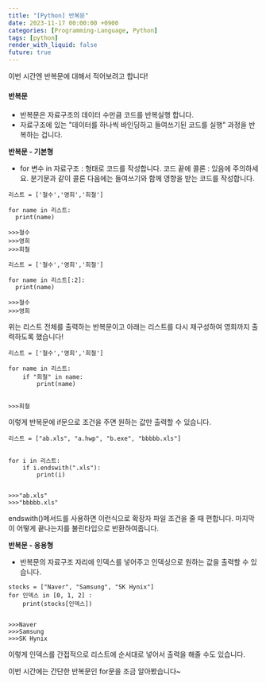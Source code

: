 ```yaml
---
title: "[Python] 반복문"
date: 2023-11-17 00:00:00 +0900
categories: [Programming-Language, Python]
tags: [python]
render_with_liquid: false
future: true
---
```

이번 시간엔 반복문에 대해서 적어보려고 합니다!

#### **반복문**

-   반복문은 자료구조의 데이터 수만큼 코드를 반복실행 합니다.  
-   자료구조에 있는 "데이터를 하나씩 바인딩하고 들여쓰기된 코드를 실행" 과정을 반복하는 겁니다.

**반복문 - 기본형**

-   for 변수 in 자료구조 : 형태로 코드를 작성합니다. 코드 끝에 콜론 : 있음에 주의하세요. 분기문과 같이 콜론 다음에는 들여쓰기와 함께 영향을 받는 코드를 작성합니다.

```
리스트 = ['철수','영희','희철']

for name in 리스트:
  print(name)
  
>>>철수
>>>영희
>>>희철
```

```
리스트 = ['철수','영희','희철']

for name in 리스트[:2]:
  print(name)
  
>>>철수
>>>영희
```

위는 리스트 전체를 출력하는 반복문이고 아래는 리스트를 다시 재구성하여 영희까지 출력하도록 했습니다!

```
리스트 = ['철수','영희','희철']

for name in 리스트:
	if "희철" in name:
		print(name)
  

>>>희철
```

이렇게 반복문에 if문으로 조건을 주면 원하는 값만 출력할 수 있습니다.

```
리스트 = ["ab.xls", "a.hwp", "b.exe", "bbbbb.xls"]


for i in 리스트:
    if i.endswith(".xls"):
        print(i)


>>>"ab.xls"
>>>"bbbbb.xls"
```

endswith()메서드를 사용하면 이런식으로 확장자 파일 조건을 줄 때 편합니다. 마지막이 어떻게 끝나는지를 불린타입으로 반환하여줍니다.

**반복문 - 응용형**

-   반복문의 자료구조 자리에 인덱스를 넣어주고 인덱싱으로 원하는 값을 출력할 수 있습니다.

```
stocks = ["Naver", "Samsung", "SK Hynix"]
for 인덱스 in [0, 1, 2] :
    print(stocks[인덱스])


>>>Naver
>>>Samsung
>>>SK Hynix
```

이렇게 인덱스를 간접적으로 리스트에 순서대로 넣어서 출력을 해줄 수도 있습니다.

이번 시간에는 간단한 반복문인 for문을 조금 알아봤습니다~